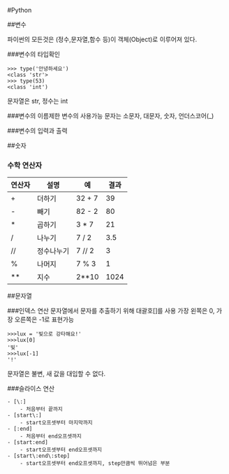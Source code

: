 #Python

##변수

파이썬의 모든것은 (정수,문자열,함수 등)이 객체(Object)로 이루어져 있다.

###변수의 타입확인

```
>>> type('안녕하세요')
<class 'str'>
>>> type(53)
<class 'int')
```
문자열은 str, 정수는 int

###변수의 이름제한
변수의 사용가능 문자는
소문자, 대문자, 숫자, 언더스코어(_)

###변수의 입력과 출력


##숫자


### 수학 연산자

연산자|설명|예|결과
---|---|---|---|
\+	| 더하기		| 32 + 7	| 39 
\-	| 빼기		| 82 - 2	| 80
\*	| 곱하기		| 3 * 7	| 21
/	| 나누기		| 7 / 2	| 3.5
//	| 정수나누기	| 7 // 2	| 3
%	| 나머지		| 7 % 3	| 1
**	| 지수		| 2**10	| 1024


##문자열

###인덱스 연산
문자열에서 문자를 추출하기 위해 대괄호[]를 사용
가장 왼쪽은 0, 가장 오른쪽은 -1로 표현가능

```
>>>lux = '빛으로 강타해요!'
>>>lux[0]
'빛'
>>>lux[-1]
'!'
```
문자열은 불변, 새 값을 대입할 수 없다.

###슬라이스 연산
```
- [\:] 
	- 처음부터 끝까지
- [start\:]
	- start오프셋부터 마지막까지
- [:end]
	- 처음부터 end오프셋까지
- [start:end]
	- start오프셋부터 end오프셋까지
- [start\:end\:step]
	- start오프셋부터 end오프셋까지, step만큼씩 뛰어넘은 부분
```
